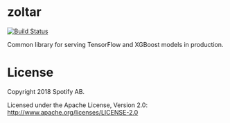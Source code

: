 zoltar
======
[![Build Status](https://travis-ci.org/spotify/zoltar.svg?branch=master)](https://travis-ci.org/spotify/zoltar)

Common library for serving TensorFlow and XGBoost models in production.

# License

Copyright 2018 Spotify AB.

Licensed under the Apache License, Version 2.0: http://www.apache.org/licenses/LICENSE-2.0

